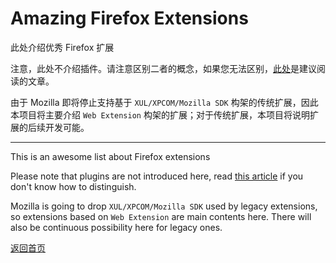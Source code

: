 # Amazing Firefox Extensions

此处介绍优秀 Firefox 扩展

注意，此处不介绍插件。请注意区别二者的概念，如果您无法区别，[此处](https://emlvirus.gitbooks.io/personal-knowledge-base/content/Info-Tech/add-ons.html)是建议阅读的文章。

由于 Mozilla 即将停止支持基于 `XUL/XPCOM/Mozilla SDK` 构架的传统扩展，因此本项目将主要介绍 `Web Extension` 构架的扩展；对于传统扩展，本项目将说明扩展的后续开发可能。

---

This is an awesome list about Firefox extensions

Please note that plugins are not introduced here, read [this article](https://emlvirus.gitbooks.io/personal-knowledge-base/content/Info-Tech/add-ons.html) if you don't know how to distinguish.

Mozilla is going to drop `XUL/XPCOM/Mozilla SDK` used by legacy extensions, so extensions based on `Web Extension` are main contents here. There will also be continuous possibility here for legacy ones.

[返回首页](http://amazingapps.org/)
